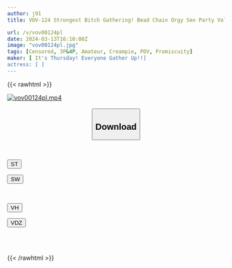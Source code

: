 ```yaml
---
author: j91
title: VOV-124 Strongest Bitch Gathering! Bead Chain Orgy Sex Party Vol.59 "Could You Please Introduce Me To A Naughty Friend From Your Sister?"

url: /v/vov00124pl
date: 2024-03-13T16:10:00Z
image: "vov00124pl.jpg"
tags: [Censored, 3P&4P, Amateur, Creampie, POV, Promiscuity]
maker: [ It's Thursday! Everyone Gather Up!!]
actress: [ ]
---
```



{{< rawhtml >}}

<div class="video" data-videoid="G98dpBAl64C1rD7">
    <a href="javascript:;">
        <img src="/v/vov00124pl/vov00124pl.jpg" width="WIDTH" height="HEIGHT" alt="vov00124pl.mp4" loading="lazy">
    </a>
</div>

<script type="text/javascript" src="https://j91.asia/asset/on-demand-st.js"></script>

<br>
  <link rel="stylesheet" href="https://j91.asia/asset/bs5.css">
  
  <center>
  <button class="btn btn-primary" type="button" data-bs-toggle="collapse" data-bs-target=".multi-collapse" aria-expanded="false" aria-controls="multiCollapseExample1 multiCollapseExample2"><h2>Download</h2></button></center>
</p>
<div class="row">
  <div class="col">
    <div class="collapse multi-collapse" id="multiCollapseExample1">
      <div class="card card-body">
	      	      <br>
<div class="buttons">  
<p><a href="https://streamtape.to/v/G98dpBAl64C1rD7" target="_blank"><button class="btn-hover color-3"><i class="fa fa-download"></i> ST</button></a></p>
<p><a href="https://asnwish.com/74gcila0om64" target="_blank"><button class="btn-hover color-2"><i class="fa fa-download"></i> SW</button></a></p></div>
    </div>
  </div>
</div>
  <div class="col">
    <div class="collapse multi-collapse" id="multiCollapseExample2">
      <div class="card card-body">
	      <br>
<div class="buttons">
<p><a href="https://vidhidevip.com/f/o3hgmp1nkm3c"><button class="btn-hover color-9"><i class="fa fa-download"></i> VH</button></a></p>
<p><a href="https://vidoza.net/n7khchb219tx"><button class="btn-hover color-8"><i class="fa fa-download"></i> VDZ</button></a></p></div>
<br><br>
      </div>
    </div>
  </div>
</div>

{{< /rawhtml >}}